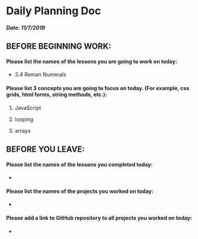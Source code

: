 # Daily Planning Doc

##### Date: 11/7/2019

## BEFORE BEGINNING WORK:


#### Please list the names of the lessons you are going to work on today:

* 3.4 Roman Numerals


#### Please list 3 concepts you are going to focus on today. (For example, css grids, html forms, string methods, etc.):

1. JavaScript

2. looping

3. arrays



## BEFORE YOU LEAVE:


#### Please list the names of the lessons you completed today:

*


#### Please list the names of the projects you worked on today:

*

#### Please add a link to GitHub repository to all projects you worked on today:

*
